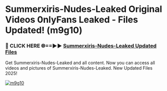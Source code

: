 # Summerxiris-Nudes-Leaked Original Videos 0nlyFans Leaked - Files Updated! (m9g10)

<h3>🔴 CLICK HERE 🌐==►► <a href="https://tinyurl.com/yc6ubb5a" rel="nofollow">Summerxiris-Nudes-Leaked Updated Files</a></h3>

Get Summerxiris-Nudes-Leaked and all content. Now you can access all videos and pictures of Summerxiris-Nudes-Leaked. New Updated Files 2025!

[![m9g10](https://i.imgur.com/7eu0CRL.gif)](https://tinyurl.com/yc6ubb5a)
